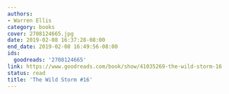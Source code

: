 ```yaml
---
authors:
- Warren Ellis
category: books
cover: 2708124665.jpg
date: 2019-02-08 16:37:28-08:00
end_date: 2019-02-08 16:49:56-08:00
ids:
  goodreads: '2708124665'
link: https://www.goodreads.com/book/show/41035269-the-wild-storm-16
status: read
title: 'The Wild Storm #16'
---
```

